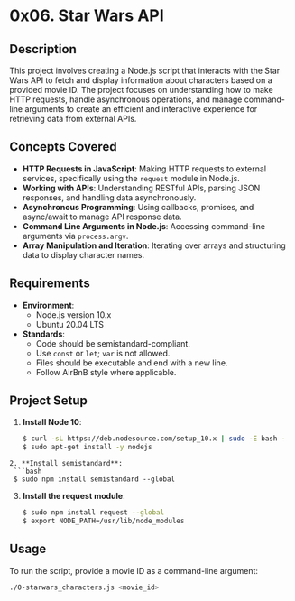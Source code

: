 # 0x06. Star Wars API

## Description

This project involves creating a Node.js script that interacts with the Star Wars API to fetch and display information about characters based on a provided movie ID. The project focuses on understanding how to make HTTP requests, handle asynchronous operations, and manage command-line arguments to create an efficient and interactive experience for retrieving data from external APIs.

## Concepts Covered

- **HTTP Requests in JavaScript**: Making HTTP requests to external services, specifically using the `request` module in Node.js.
- **Working with APIs**: Understanding RESTful APIs, parsing JSON responses, and handling data asynchronously.
- **Asynchronous Programming**: Using callbacks, promises, and async/await to manage API response data.
- **Command Line Arguments in Node.js**: Accessing command-line arguments via `process.argv`.
- **Array Manipulation and Iteration**: Iterating over arrays and structuring data to display character names.

## Requirements

- **Environment**:
  - Node.js version 10.x
  - Ubuntu 20.04 LTS
- **Standards**:
  - Code should be semistandard-compliant.
  - Use `const` or `let`; `var` is not allowed.
  - Files should be executable and end with a new line.
  - Follow AirBnB style where applicable.

## Project Setup

1. **Install Node 10**:
   ```bash
   $ curl -sL https://deb.nodesource.com/setup_10.x | sudo -E bash -
   $ sudo apt-get install -y nodejs
  ```
2. **Install semistandard**:
   ```bash
   $ sudo npm install semistandard --global
   ```
3. **Install the request module**:
   ```bash
   $ sudo npm install request --global
   $ export NODE_PATH=/usr/lib/node_modules
   ```
## Usage
   To run the script, provide a movie ID as a command-line argument:
   ```bash
   ./0-starwars_characters.js <movie_id>
   ```
